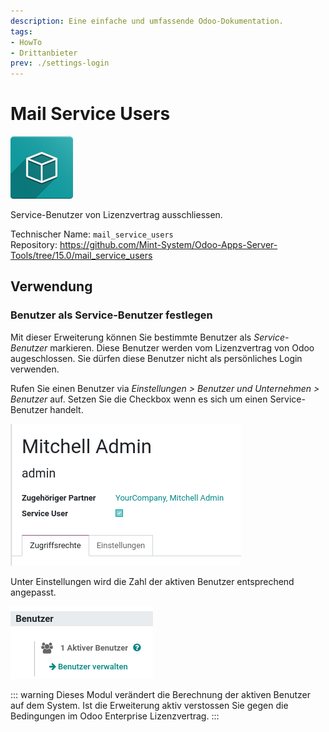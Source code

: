 ```yaml
---
description: Eine einfache und umfassende Odoo-Dokumentation.
tags:
- HowTo
- Drittanbieter
prev: ./settings-login
---
```

# Mail Service Users
![icon_oms_box](assets/icon_oms_box.png)

Service-Benutzer von Lizenzvertrag ausschliessen.

Technischer Name: `mail_service_users`\
Repository: <https://github.com/Mint-System/Odoo-Apps-Server-Tools/tree/15.0/mail_service_users>

## Verwendung

### Benutzer als Service-Benutzer festlegen

Mit dieser Erweiterung können Sie bestimmte Benutzer als *Service-Benutzer* markieren. Diese Benutzer werden vom Lizenzvertrag von Odoo augeschlossen. Sie dürfen diese Benutzer nicht als persönliches Login verwenden.

Rufen Sie einen Benutzer via *Einstellungen > Benutzer und Unternehmen > Benutzer* auf. Setzen Sie die Checkbox wenn es sich um einen Service-Benutzer handelt.

![](assets/Mail%20Service%20Users.png)

Unter Einstellungen wird die Zahl der aktiven Benutzer entsprechend angepasst.

![](assets/Mail%20Service%20Users%20Einstellungen.png)

::: warning
Dieses Modul verändert die Berechnung der aktiven Benutzer auf dem System. Ist die Erweiterung aktiv verstossen Sie gegen die Bedingungen im Odoo Enterprise Lizenzvertrag. 
:::